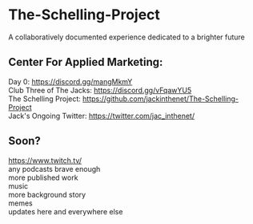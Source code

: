 # The-Schelling-Project
A collaboratively documented experience dedicated to a brighter future  

## Center For Applied Marketing:
Day 0: https://discord.gg/mangMkmY  
Club Three of The Jacks: https://discord.gg/vFqawYU5  
The Schelling Project: https://github.com/jackinthenet/The-Schelling-Project  
Jack's Ongoing Twitter: https://twitter.com/jac_inthenet/  

## Soon?
https://www.twitch.tv/  
any podcasts brave enough  
more published work  
music  
more background story  
memes  
updates here and everywhere else  
